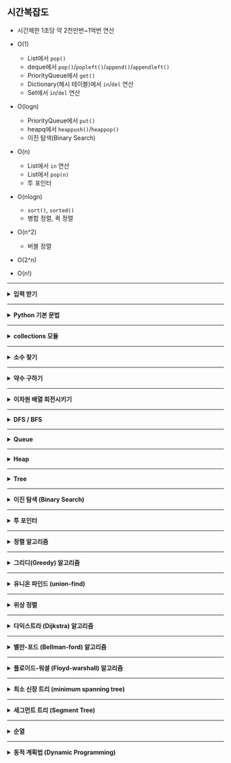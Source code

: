 
## 시간복잡도

- 시간제한 1초당 약 2천만번~1억번 연산

  
- O(1)
  - List에서 `pop()`
  - deque에서 `pop()`/`popleft()`/`append()`/`appendleft()`
  - PriorityQueue에서 `get()`
  - Dictionary(해시 테이블)에서 `in`/`del` 연산
  - Set에서 `in`/`del` 연산
- O(logn)
  - PriorityQueue에서 `put()`
  - heapq에서 `heappush()`/`heappop()`
  - 이진 탐색(Binary Search)
- O(n)
  - List에서 `in` 연산
  - List에서 `pop(n)`
  - 투 포인터
- O(nlogn)
  - `sort()`, `sorted()`
  - 병합 정렬, 퀵 정렬
- O(n^2)
  - 버블 정렬
- O(2^n)
- O(n!)


<hr>

<details>
<summary><b> 입력 받기</b></summary>

- 정수 1개<br>
  `num = int(input())` <br>
- 정수 2개 이상<br>
  `num1, num2 = map(int, input().split())` <br>
- 심화 버전<br>

  ```python
  lis = list(map(int, input().split()))  
  # 1 2 3 4 5 -> [1, 2, 3, 4, 5]
  ```
  
  ```python
  lis = list(map(int, input()))
  # 12345 -> [1, 2, 3, 4, 5]
  ```
  
  ```python
  lis = input().split()  
  # a b c d e -> ['a', 'b', 'c', 'd', 'e']
  ```
  
  ```python
  lis = []
  for _ in range(row):  # 행 수
    lis.append(list(map(int, input().split())))
  # 1 2 3
  # 4 5 6
  # ->
  # [[1, 2, 3], [4, 5, 6]]
  ```
  
- 효율적으로 입력 받기<br>
  ```python
  # 여러 줄을 반복해서 입력받아야할 때, input()을 사용하면 시간초과 에러가 발생하므로 sys.stdin.readline()를 사용
  import sys
  data = sys.stdin.readline().rstrip()  # rstrip()은 개행문자를 제거하기 위함
  ```

  ```python
  import sys
  input = sys.stdin.readline
  data = input()
  ```

- +_효율적으로 출력하기_
    - 주의) `print()` 안에 정수를 넣으면 TypeError가 발생하므로 `str()`로 형변환 해줘야함
    ```python
    import sys
    print = sys.stdout.write
    print('내용')
    ```
</details>
<hr>



<details>
<summary><b> Python 기본 문법</b></summary>

- <b>자주 쓰는 함수</b>
    - `리스트.insert(idx, value)`

    - 재귀함수의 최대 호출 횟수 제한 늘리기 (default: 3000)
        ```python
        import sys
        sys.setrecursionlimit(10000)
        ```
      
    - 문자열의 특정 인덱스에서부터 찾기
        - 검색은 특정 인덱스에서부터 하지만, **반환 값은 원본 문자열에서의 인덱스를 반환한다!**
        - _리스트에는 이 기능이 없음_
        ```python
        s = 'abcba'
        
        s.find('a')     # 0 ('abcba'의 앞에서부터 검색)
        s.find('a', 1)  # 4 ('bcba'의 앞에서부터 검색)
        s.rfind('a')    # 4 ('abcba'의 뒤에서부터 검색)
        s.rfind('a', 1) # 4 ('bcba'의 뒤에서부터 검색)
        ```
    
<br>

- <b> 진법 변환하기 </b>

    - n진법 → 10진법 변환: `int(수 문자열, n)`
      
        ```python
        print(int('1000', 2))   # 8
        ```
    - 10진법 → 2진법 변환: `bin()`
    
      ```python
      num = 8
      print(bin(num))      # '0b1000'
      print(bin(num)[2:])  # '1000
      ```

<br>

- <b> Set 자료형 </b>

    - 빈 Set 생성: `S = set()`
        - _주의) `S = {}`로 쓰면 Dictionary 자료형으로 인식함_
    - 채워진 Set 생성: `S = {1,2,3}`
    - 원소 추가: `S.add()`
        - 중복된 원소가 들어오면 **중복 제거**함
        - 순서가 없으므로 순서가 유지되지 않음
    - 원소 제거: `S.remove()`
        - 해당 원소가 존재하지 않으면 Error 발생
        - Error 발생하지 않게 제거하려면 `S.discard()` 사용
    - `in` 연산 가능 _(시간복잡도: O(1))_
    - 집합 연산
        - 합집합: `S1 | S2`
        - 교집합: `S1 & S2`
        - 차집합: `S1 - S2`
            - 더 효율적인 방법: `S1.difference_update(S2)`
    
<br>

- <b>Slicing</b>
    - 리스트 슬라이싱 결과 값은 리스트형
    - 실제 범위를 벗어나도 에러가 발생하지 않음!
      ```python
      lis = [2,4,6,8]
      lis[3:10]  # [8]
      ```
<br>

- <b> List Comprehension </b>

  - 기본 사용법
    ```python
    arr = [1,2,3,4,5]
    result = [x for x in arr]  # [1,2,3,4,5]
    ```
  - if문 사용
    ```python
    arr = [1,2,3,4,5]
    result = [x for x in arr if x < 3]  # [1,2]
    ```
  - if ~ else문 사용
    ```python
    arr = [5,3,2,7,1]
    result = ['small' if x < 3 else 'big' for x in arr]  # ['big', 'big', 'small', 'big', 'small']
    ```
    
<br>

- <b>리스트 → 문자열 </b>

  : 문자열이 들어 있는 리스트를 하나의 문자열로 합치기

    `''.join(리스트)`
    
<br>

- <b> 정렬 (Sorting) </b>

  - 리스트 정렬
  
    `리스트.sort()` : 원래 것 바뀜<br>
    `sorted(리스트)` : 원래 것 바뀌지 않음

    - 예시1

        `lis = ["5e", "3a", "1a"]`일 때,
      
        1. 표현식 1개: 주어진 표현식을 기준으로 정렬<br>
           - 주어진 표현식이 동일한 값들끼리는 기존 순서 유지<br>
            
           `sorted(lis, key=lambda x: x[1])    # ['3a', '1a', '5e']`
      
        2. 표현식 2개: 첫 번째 표현식을 우선으로 하고, 첫 번째 표현식이 같을 경우 두 번째 표현식에 따라 정렬<br>
          `sorted(lis, key=lambda x: (x[1], x[0]))    # ['1a', '3a', '5e']`
    
    - 예시2
      
      `lis = ['eee', 'c', 'dd', 'bb', 'aaa']`일 때,
      - `sorted(lis, key=lambda x: len(x))`<br>
        `sorted(lis, key=len) # ['c', 'dd', 'bb', 'eee', 'aaa']`
      - `sorted(lis, key=lambda x: (len(x), x)) # ['c', 'bb', 'dd', 'aaa', 'eee']`
      - `sorted(lis, key=lambda x: (-len(x), x)) # ['aaa', 'eee', 'bb', 'dd', 'c']`
        - 숫자 타입에 대해서는 `-`를 붙여서 내림차순 정렬을 할 수 있음!

    <br><br>
    
  - 딕셔너리 정렬
    
    `sorted(딕셔너리)` : 원래 것 바뀌지 않음
    - 예시
    
      `d = {'b': 3, 'c': 1, 'a': 2}`일 때,
      - `sorted(d)`<br>
        `sorted(d.keys()) # ['a', 'b', 'c']`
      - `sorted(d.items())`<br>
        `sorted(d.items(), key=lambda x: x[0]) # [('a', 2), ('b', 3), ('c', 1)]`
      - `sorted(d.values()) # [1, 2, 3]`
      - `sorted(d.items(), key=lambda x: x[1]) # [('c', 1), ('a', 2), ('b', 3)]`
      - `sorted(d.items(), key=lambda x: (x[0], x[1])) # [('a', 2), ('b', 3), ('c', 1)]`

      <br>
    
  - 문자열 정렬
  
    `sorted(문자열)` : 원래 것 바뀌지 않음<br>
    - 예시: `sorted('zebra') # ['a', 'b', 'e', 'r', 'z']`
      <br>

<br>

- <b> 문자열이 알파벳/숫자인지 확인 </b>

  - 숫자로만 이루어져 있는지 확인: `문자열.isdecimal()`
    
  - 알파벳으로만 이루어져 있는지 확인: `문자열.isalpha()`
    
  - 숫자+알파벳으로 이루어져 있는지 확인: `문자열.isalnum()`
    
<br>

- <b>XOR 연산</b>
  - `^` 연산은 int형 변수에만 가능, '0111'과 같은 문자열에는 불가
  
    ```python
    # 값이 0이면 1로, 1이면 0으로 만들기
    num = 0
    print(num ^ 1)   # 1
    ```
    ```python
    num1 = 7    # 0111 (2진법)
    num2 = 8    # 1000 (2진법)
    print(num1 ^ num2)  # 15 (10진법) == 1111 (2진법)
    ```
    
<br>

- <b>Shift 연산</b>

  : bit를 한칸씩 밀기

    ```python
    num = 8 # 1000 (2진법)
    print(num >> 1) # 4 (10진법) == 0100 (2진법)
    print(num >> 2) # 2 (10진법) == 0010 (2진법)
    ```
  
<br>

- <b>차집합 구하기</b>

    - 코드1. set으로 빼기
        ```python
        lis1 = ['a', 'b', 'b', 'c']
        lis2 = ['b', 'd']
        result = set(lis1) - set(lis2)  
        result = list(result) # ['a', 'c']
        ```
    - 코드2. set의 `difference_update()` 이용
        ```python
        x = {"a", "b", "c"}
        y = {"d", "e", "a"}
        
        x.difference_update(y)
        print(x)    # {'c', 'b'}
        ```

</details><hr>


<details>
<summary><b> collections 모듈</b></summary>

- `defaultdict`
  - default 값을 설정하여 딕셔너리를 생성
  - 어떤 조건을 만족하면 특정 key의 value를 증가시키는 경우 유용하게 사용
    ```python
    dic = collections.defaultdict(int)  # default 값 : 0
    dic['A'] += 1 # 원래대로라면 존재하지 않는 key 값이므로 에러가 발생하지만, {'A': 1}이 됨
    ```

<br>

- `Counter`
  1. 원소의 빈도 세기<br>
     ```python
     from collections import Counter
     
     lis = ['a', 'b', 'b', 'c', 'b']
     
     # 기본 사용법
     Counter(lis)   # Counter({'b': 3, 'a': 1, 'c': 1})
     
     # List(Tuple) 형태로 전체 반환하기
     Counter(lis).most_common()   # [('b', 3), ('a', 1), ('c', 1)]
     
     # List(Tuple) 형태로 빈도 수 상위 k개 반환하기
     Counter(lis).most_common(2)  # [('b', 3), ('a', 1)]
     ```
    
  2. 두 리스트 빼기 (차집합)
      - 코드1) 중복 원소 제거
        ```python
        lis1 = ['a', 'b', 'b', 'c']
        lis2 = ['b', 'd']
        result = set(lis1) - set(lis2)  
        result = list(result) # ['a', 'c']
        ```
      - 코드2) 중복 원소 유지
        ```python
        from collections import Counter
        
        lis1 = ['a', 'b', 'b', 'c']
        lis2 = ['b', 'd']
        result = Counter(lis1) - Counter(lis2)    # Counter({'a': 1, 'b': 1, 'c': 1})
        ```

<br>

- `OrderedDict`
  - 딕셔너리의 입력 순서를 유지
  - Python 3.7 이상부터는 자동으로 입력 순서가 유지되지만, 혹시 모를 상황을 위해 사용하자.
  
    `collections.OrderedDict({'c': 1, 'a': 5, 'b': 4}) # 딕셔너리 형태 유지`
  
<br>

- `deque`
  - pop 연산을 자주 사용해야 할 때, 리스트 대신 deque를 이용하면 속도를 훨씬 높일 수 있다.
  - `append()`, `popleft()`, `pop()`, `appendleft()` 연산의 시간복잡도는 모두 O(1) 
    - _참고: List의 `pop(0)`는 O(n)_
  - `rotate(k)`: k가 양수이면 오른쪽으로 k칸 회전, k가 음수이면 왼쪽으로 k칸 회전

    ```python
    from collections import deque
    
    q = deque([1,3,5])
    
    q.pop() # 맨 뒤 원소 pop
    q.popleft() # 맨 앞 원소 pop, 리스트의 pop(0)과 동일한 역할
    
    q.append(10) # 맨 뒤에 원소를 삽입
    q.appendleft(10) # 맨 앞에 원소를 삽입
    
    q.rotate(1) # 오른쪽으로 한칸씩 이동 (ex: [1,3,5] -> [5,1,3])
    q.rotate(-1) # 왼쪽으로 한칸씩 이동  (ex: [1,3,5] -> [3,5,1])
    ```

</details>
<hr>


<details>
<summary><b> 소수 찾기 </b></summary>

- 2부터 **제곱근**까지 나누어떨어지는지 확인하기

    ```python
    # 기본 코드
    def isPrime(num):
        for i in range(2, int(num**0.5) + 1):
            if num % i == 0:
                return False
        return True
    ```
    ```python
    # 더 효율적인 코드
    def isPrime(num):
        if num % 2 == 0:
            return False
        for i in range(3, int(num**0.5) + 1, 2):
            if num % i == 0:
                return False
        return True
    ```

- 에라토스테네스의 체
  
    : 주어진 범위의 값들 중 소수를 모두 찾아야할 때, 2부터의 배수들을 모두 제외시키는 방법

    ```python
    # 1부터 100까지의 수 중 소수를 출력하시오.
    
    n = 100
    primes = [True] * (n+1) # [0]는 사용안함
    primes[1] = False   # 1은 False 처리
    
    for i in range(2, int(n**0.5)+1): # 2 ~ √n
        # i의 배수들을 False 처리하기 (i 자신은 X)
        for idx in range(i*2, n+1, i):
            primes[idx] = False
    
    # 소수들을 출력
    for idx in range(1, n+1):
        if primes[idx]:
            print(idx)
    ```


</details><hr>


<details>
<summary><b> 약수 구하기 </b></summary>


  방법1: 해당 값(n)까지의 모든 값을 확인하기 _=> 비효율적_

  방법2: &radic;n까지의 모든 값 i를 확인하는데, 이 때 대응되는 n//i 값도 넣어준다 (제곱수인지 확인하고 넣기)
  ```python
  div_list = []
  for i in range(1, int(n**0.5)+1):
      if n % i == 0:    # i는 n의 약수
          div_list.append(i)
          if n // i != i:   # n//i도 n의 약수
              div_list.append(n//i)
  div_list = sorted(div_list)   # 오름차순 정렬
  ```
  <br>

  - +) 약수의 개수가 홀수인지 짝수인지 구하기
    - 해당 값이 제곱수이면 약수의 개수는 홀수, 제곱수가 아니면 약수의 개수는 짝수
      - 제곱수 판별 : `if int(n**0.5) == n**0.5:`
  
</details><hr>


<details>
<summary><b> 이차원 배열 회전시키기</b></summary>

```python
def rotate(arr):    # arr는 이차원 배열
    row, col = len(arr), len(arr[0])
    rotated_arr = [[0] * row for _ in range(col)]
    for i in range(row):
        for j in range(col):
            rotated_arr[j][row-1-i] = arr[i][j] # 핵심!
    return rotated_arr
```

</details><hr>


<details>
<summary><b> DFS / BFS </b></summary>

  - <b>DFS</b>
    - 깊게 탐색
    - **재귀함수** or Stack을 이용해 구현
    - 시간복잡도: O(V+E)
        - V는 노드 수, E는 간선 수
    
    ```python
    # 재귀함수로 구현
    
    def dfs(node):
        visited[node] = True
        print(node, end=' ')    # 출력
        for adj_node in graph[node]:
            if not visited[adj_node]:
                dfs(adj_node)
    
    n = 5
    graph = [
        [],     # [0]은 사용하지 않음
        [2,3],
        [1,4,5],
        [1],
        [2,5],
        [2,4],
    ]
    visited = [False] * (n+1)   # [0]은 사용하지 않음
    dfs(1)   # 시작 노드: 1
    # 출력 결과: 1 2 4 5 3
    ```

<br>
      
  - <b>BFS</b>
    - 넓게 탐색
    - **Queue**를 이용해 구현
    - 시간복잡도: O(V+E)
        - V는 노드 수, E는 간선 수
    - 최단 경로 찾을 때 자주 사용

    ```python
    from collections import deque
    
    def bfs(start):
        q = deque()
        q.append(start)
        visited[start] = True
    
        while q:
            node = q.popleft()
            print(node, end=' ')    # 출력
            for adj_node in graph[node]:
                if not visited[adj_node]:
                    q.append(adj_node)
                    visited[adj_node] = True
    
    n = 5
    graph = [
        [],     # [0]은 사용하지 않음
        [2,3],
        [1,4,5],
        [1],
        [2,5],
        [2,4],
    ]
    visited = [False] * (n+1)   # [0]은 사용하지 않음
    bfs(1)   # 시작 노드: 1
    # 출력 결과: 1 2 3 4 5
    ```
    
    <br>

    - __BFS와 다익스트라의 차이점__
        - BFS와 다익스트라 모두 그래프에서 최단 경로를 찾기 위한 알고리즘이다. 
        - BFS에서는 간선의 수를 최소로 하는 반면, 다익스트라에서는 가중치의 합을 최소로 한다.
          - 즉, 돌아가는 경로여도 가중치 합이 최소이기만 하면 된다면 다익스트라를 사용
        - BFS에서는 가중치가 없거나 동일한 반면, 다익스트라에서는 가중치가 다를 수 있다. 
        - BFS에서는 Queue를 사용하는 반면, 다익스트라에서는 Priority Queue 또는 Heap을 사용한다.
        - 현재 노드의 인접 노드들을 탐색할 때, BFS에서는 방문한 적이 없는지 확인하는 반면, 다익스트라에서는 최소 거리인지 확인한다.
 
</details><hr>


<details>
<summary><b> Queue</b></summary>

- FIFO (First In First Out)
- 일반적으로 `deque`를 사용해 구현
  - 삽입: `append()` (`appendleft()`도 있음)
  - 제거: `popleft()` (`pop()`도 있음)
    ```python
    from collections import deque
    
    queue = deque()
    queue.append(3)
    queue.append(1)
    queue.popleft() # 3
    ```
  - 주의) 원소 추가 시, `append()`에 리스트를 넣으면 리스트 전체를 하나의 원소로 추가하므로 `extend()`를 사용
    ```python
    queue = deque()
    queue.append(0)
    queue.append([1,2,3])
    # queue: deque([0,[1,2,3]])
    
    queue = deque()
    queue.append(0)
    queue.extend([1,2,3])
    # queue: deque([0,1,2,3])
    ```
   

- <b>우선순위 큐 (Priority Queue)</b>
  
  : 단순히 먼저 들어온 값을 반환하지 않고, 저장된 값들을 **정렬**해서 가장 작은 값을 반환함

  - 일반적으로 `PriorityQueue`를 사용해 구현
    - 삽입: `put()`
    - 제거: `get()`
    - 오름차순 말고 다른 기준으로 반환하고 싶으면, `(우선순위, 값)` 튜플로 저장
      - ex: `(1, 'lemon')`
      - 우선순위가 동일한 튜플들은 값에 따라 정렬됨
    - 주의) `while queue:` 하면 항상 True이므로 `while queue.qsize() > 0:`으로 사용
    ```python
    from queue import PriorityQueue
    
    queue = PriorityQueue()
    
    queue.put(3)
    queue.put(1)
    queue.put(5)
    print(queue.get())  # 1
    print(queue.get())  # 3
    print(queue.get())  # 5
    ```
      
      ```python
      from queue import PriorityQueue
      
      queue = PriorityQueue()
      
      queue.put((2, 'apple'))
      queue.put((1, 'lemon'))
      queue.put((1, 'blueberry'))
      print(queue.get())  # (1, 'blueberry')
      print(queue.get())  # (1, 'lemon')
      print(queue.get())  # (2, 'apple')
      ```
  
  - `heapq`로도 구현 가능
      ```python
      import heapq
      
      heap = []
      heapq.heappush(heap, 3)
      heapq.heappush(heap, 1)
      heapq.heappop(heap)   # 1
      ```
      ```python
      import heapq
      
      heap = [3,5,1,4,2]
      heapq.heapify(heap)
      heapq.heappop(heap)   # 1
      ```

</details><hr>


<details>
<summary><b> Heap </b></summary>

  <div style="text-align: center;">
      <img alt="min heap.png" height="200" src="images/min_heap.png" width="200"/><br>
  </div>

  - 최소값/최대값을 반복적으로 찾아야할 때 유용함
  - Heap은 완전이진트리이므로 높이가 logn => 모든 노드에 대해 연산을 해야하므로 시간복잡도는 O(nlogn)
  - pop 연산을 하면 루트 노드의 값이 반환됨 (min heap이면 최소값, max heap이면 최대값)
  - `heapq` 모듈은 min heap만을 지원함
    - max heap을 사용해야한다면 원소를 모두 음수로 만들어서 사용하면 됨

    ```python
    import heapq
    
    # heap을 만들면서 원소를 하나씩 집어넣기
    heap = []
    heapq.heappush(heap, 2)
    heapq.heappush(heap, 1)
    heapq.heappop(heap)  # 1
    ```
    ```python
    import heapq
    
    # 리스트를 한번에 heap으로 만들기
    heap = [2, 1]
    heapq.heapify(heap)
    heapq.heappop(heap)  # 1
    ```
    

  - heap을 비우려면
    - `heap = []`로 리스트를 재생성해주면 됨
    

  - 주의) `heapify()`의 효과
    - 리스트가 정렬됨 (X)
    - 항상 최소값을 root에 배치함으로써 `heappop()`을 통해 최소값을 얻음 (O)
    ```python
    heap = [9,1,3,8]
    heapq.heapify(heap) # [1, 8, 3, 9]
    heapq.heappop(heap) # 1
    heapq.heappop(heap) # 3
    heapq.heappop(heap) # 8
    heapq.heappop(heap) # 9
    
    heap = [(9, 1), (1 ,2), (3, 4), (8, 7)]
    heapq.heapify(heap) # [(1, 2), (8, 7), (3, 4), (9, 1)]
    heapq.heappop(heap) # (1, 2)
    heapq.heappop(heap) # (3, 4)
    heapq.heappop(heap) # (8, 7)
    heapq.heappop(heap) # (9, 1)
    ```
    
  - Binary Search Tree의 성질과 헷갈리지 말 것!

</details><hr>


<details>
<summary><b> Tree</b></summary>

- **Binary Tree**
    - 자식 노드의 수는 최대 2개
    - 일반적으로 리스트로 구현
        - root 노드의 index는 1
        - index로 노드를 이동하는 방법
            - 루트 노드로 이동 => `index = 1`
            - 부모 노드로 이동 => `index = index / 2`
            - 왼쪽 자식 노드로 이동 => `index = index * 2`
            - 오른쪽 자식 노드로 이동 => `index = index * 2 + 1`
    - 시간복잡도: O(logn) (최악의 경우 skewed tree이면 O(n))

<br>

- **Binary Search Tree**
    - 자식 노드의 수는 최대 2개
    - 어떤 노드의 왼쪽 서브트리는 해당 노드 값보다 작은 값을 갖는 노드들로 이루어짐
    - 어떤 노드의 오른쪽 서브트리는 해당 노드 값보다 큰 값을 갖는 노드들로 이루어짐
    
    <div style="text-align: center;">
        <img alt="binary search tree.png" width="260" height="160" src="images/binary_search_tree.png"/><br>
    </div>

</details><hr>


<details>
<summary><b> 이진 탐색 (Binary Search)</b></summary>

  : start, mid, end를 사용하면서, mid의 값이 찾는 값과 일치하는지 확인을 반복하는 방법
  - 조건: 리스트가 **정렬**되어 있어야함!
  - 값의 갯수 or 범위가 엄청 클 때 많이 사용
  - 시간복잡도: O(logn)
  - **코딩테스트 자주 출제** 
    
  <br>

  - 코드1. 재귀로 구현
    ```python
    arr = [8,4,0,2,6]
    arr.sort() # 정렬 필수!
    target = 4
            
    def binary_search(start, end):
        if start > end:
            return -1
        
        mid = (start + end) // 2
        if arr[mid] == target:
            return mid
        elif arr[mid] > target:
            # end = mid - 1
            binary_search(start, mid - 1)
        else:
            # start = mid + 1
            binary_search(mid + 1, end)
            
    binary_search(0, len(arr)-1) # 2
    ```
  - 코드2. 반복문으로 구현
    ```python
    arr = [8,4,0,2,6]
    arr.sort() # 정렬 필수!
    target = 4
    
    def binary_search(start, end):
        while start <= end:
            mid = (start + end) // 2
            if arr[mid] == target:
                return mid
            elif arr[mid] > target:
                end = mid - 1
            else:
                start = mid + 1
        return -1 # 해당 값이 없는 경우
        
    binary_search(0, len(arr)-1)  # 2
    ```

</details><hr>


<details>
<summary><b> 투 포인터 </b></summary>

  : start 포인터와 end 포인터를 설정하고 값의 범위를 따져 포인터를 한칸씩 이동시킴
  
  - 시간복잡도: O(n)
  - 시간복잡도가 낮기 때문에, 주로 값의 범위가 크거나 갯수가 많을 때 사용함
  
  
  - 예제1. k를 연속된 수들의 합으로 나타낼 수 있는 경우의 수
    ```python
    start, end = 1, 1 # 자연수여야하므로 1로 할당
    sum = 1
    answer = 1    # k 하나로만 구성된 경우를 포함
    while end < k:
        if sum < k:
            end += 1
            sum += end
        elif sum == k:
            answer += 1
            end += 1
            sum += end
        else:
            start += 1
            sum -= start
    print(answer)
    ```
  - 예제2. k를 두 수의 합으로 나타낼 수 있는 경우의 수
    ```python
    numbers = [2, 6, 4, 1, 5, 3]
    numbers.sort()    # [1, 2, 3, 4, 5, 6]
    
    start, end = 0, len(numbers)-1
    answer = 0
    while start < end:
        if numbers[start] + numbers[end] > k:
            end -= 1
        elif numbers[start] + numbers[end] == k:
            answer += 1
            end -= 1
        else:
            start += 1
    print(answer)
    ```

</details><hr>


<details>
<summary><b> 정렬 알고리즘</b></summary>

1. <b>병합(merge) 정렬</b>

    : 리스트를 두 개의 부분집합으로 반복해 나누고, 이미 정렬된 부분집합들을 병합하며 정렬하는 방식

    - 재귀함수를 통해 리스트를 쪼갠 후, 투 포인터를 이용해 두 부분집합에서 작은 값부터 집어넣음
    - 시간복잡도: O(nlogn)
    - **코딩테스트에서 자주 등장**
    
    ```python
    arr = [3,5,4,1,2]
    
    def merge_sort(arr):
        if len(arr) <= 1:
            return arr
    
        # 리스트 쪼개기
        mid = len(arr) // 2
        left_arr = merge_sort(arr[:mid])
        right_arr = merge_sort(arr[mid:])
        
        # 투 포인터를 활용해 작은 값부터 집어넣음
        merged_arr = []
        l, r = 0, 0
        while l < len(left_arr) and r < len(right_arr):
            if left_arr[l] < right_arr[r]:
                merged_arr.append(left_arr[l])
                l += 1
            else:
                merged_arr.append(right_arr[r])
                r += 1
        # 남은 원소들 삽입
        if l < len(left_arr):
            merged_arr += left_arr[l:]
        else:
            merged_arr += right_arr[r:]
            
        return merged_arr
    ```

2. <b>버블(bubble) 정렬</b>

    : 인접 값끼리 비교해서 swap하며 정렬하는 방식
   
    - 시간복잡도: O(n^2)
    ```python
    arr = [3,5,4,1,2]
    n = len(arr)
    for i in range(n-1):
        for j in range(n-1-i):
            if arr[j] > arr[j+1]:   # swap
                arr[j], arr[j+1] = arr[j+1], arr[j]
    ```

3. <b>삽입(insertion) 정렬</b>

    : 특정 값을 이미 정렬된 영역의 값들과 하나씩 비교해서 swap하면서 적절한 위치에 삽입하는 방식

    - i는 index 1부터 오른쪽으로, j는 index i부터 왼쪽으로 이동.
    - 시간복잡도: O(n^2)
    ```python
    arr = [3,5,4,1,2]
    n = len(arr)
    for i in range(1, n):
        for j in range(i, 0, -1):
            if arr[j-1] > arr[j]:   # swap
                arr[j-1], arr[j] = arr[j], arr[j-1]
            else:
                break
    ```

4. <b>퀵(quick) 정렬</b>

    : pivot을 선정해 해당 값을 기준으로 대소비교하면서 정렬하는 방식

    - 재귀함수 이용
    - 시간복잡도: O(nlogn) _(로 알고 있으면 되고 최악의 경우 O(n^2)임)_
    
    ```python
    arr = [3,5,4,1,2]
    
    def quick_sort(arr):
        if len(arr) <= 1:
            return arr
        
        pivot = arr[0]  # 첫번째 원소를 pivot으로 설정
        small_arr = [x for x in arr[1:] if x <= pivot]
        large_arr = [x for x in arr[1:] if x > pivot]
        
        return quick_sort(small_arr) + [pivot] + quick_sort(large_arr)
    
    print(quick_sort(arr))  # [1,2,3,4,5]
    ```

5. <b>선택(selection) 정렬</b>

    : 남은 부분에서 최소값을 찾고 남은 부분의 맨 앞에 있는 데이터와 swap하며 정렬하는 방식 (최대값도 가능)

    - 시간복잡도: O(n^2)
    - 구현이 복잡하고 시간복잡도도 높아 코테에서 잘 사용하지 않음!

</details><hr>


<details>
<summary><b> 그리디(Greedy) 알고리즘</b></summary>

: 현재 상태에서 최선의 선택지가 전체에서 최선의 선택지라고 가정하는 알고리즘

- 수행 과정
    1. 현재 상태에서 최선의 해를 선택한다.
    2. 선택한 해가 전체 문제의 제약 조건에 벗어나지 않는지 확인한다.
    3. 현재까지 선택한 해의 집합이 전체 문제를 해결할 수 있는지 확인한다. <br>
       해결하지 못한다면 1번으로 돌아가 반복한다.
       
- 대표 문제: 최소 갯수의 동전을 사용해 주어진 금액 만들기

</details><hr>


<details>
<summary><b> 유니온 파인드 (union-find)</b></summary>

- union(a, b)
  - a 노드의 대표 노드와 b 노드의 대표 노드 중, 더 큰 대표 노드를 더 작은 대표 노드에 연결시킴
- find(a)
  - a 노드의 대표 노드를 반환
  - 재귀를 통해서 대표 노드를 찾음
  - 대표 노드를 찾은 후, 재귀를 빠져나오면서 거치는 모든 노드의 대표 노드를 업데이트함
    => 그래프를 정돈하고 시간 복잡도를 줄이는 역할을 함
    
- 구현 코드
    ```python
    parents = list(range(n + 1))    # 각 노드의 대표 노드를 의미
  
    def find(a):
        if a == parents[a]:  # 대표노드
            return a
        else:
            parent_a = find(parents[a])
            parents[a] = parent_a  # 대표노드 업데이트
            return parent_a
      
    def union(a, b):
        parent_a = find(a)
        parent_b = find(b)
        
        if parent_a <= parent_b:
            parents[parent_b] = parent_a
        else:
            parents[parent_a] = parent_b
        # 아래처럼 작성하지 않게 주의!! 대표노드끼리 연결을 해야함
        # if a <= b:
        #     parents[b] = parent_a
        # else:
        #     parents[a] = parent_b
    ```

- 자주 실수하는 부분
    - find 연산에서, 재귀를 빠져나오면서 모든 노드의 대표 노드를 꼭 업데이트해야 함
    - union 연산에서, a와 b 노드끼리 연결하는 게 아니라 a와 b의 대표노드끼리 연결해야 함
    
</details><hr>


<details>
<summary><b> 위상 정렬</b></summary>

: 사이클이 없는 방향 그래프에서 **노드의 순서**를 찾는 알고리즘

- 정렬 결과가 유일하지는 않음
- 시간복잡도: O(V+E)


- 구현 방법
    1. 그래프와 별개로, 자기 자신을 가리키는 간선의 수를 의미하는 진입차수(in-degree) 리스트를 만듦
    2. 진입차수가 0인 노드들을 queue에 삽입
    3. queue에서 노드를 뽑고 (결과값에 저장)<br>
      해당 노드가 가리키는 노드들의 진입차수를 1 감소시킴<br>
      감소 후 진입차수가 0이 된 노드들을 queue에 삽입
    4. queue가 빌 때까지 3번 작업을 반복

    ```python
    from collections import deque
    
    n = 5
    graph = [
        [],     
        [2,3],  # node 1
        [4,5],  # node 2
        [4],    # node 3
        [5],    # node 4
        [],     # node 5
    ]
    
    # 1번 작업
    indegree = [0, 0, 1, 1, 2, 2]
    
    # 2번 작업
    queue = deque()
    for i in range(1, n+1):
        if indegree[i] == 0:
            queue.append(i)
            
    while queue:
        # 3번 작업
        node = queue.popleft()
        print(node, end=' ')    # 결과 값 출력
        for next_node in graph[node]:
            indegree[next_node] -= 1
            if indegree[next_node] == 0:
                queue.append(next_node)
    ```

</details><hr>


<details>
<summary><b> 다익스트라 (Dijkstra) 알고리즘</b></summary>

: 특정 노드에서 다른 모든 노드들까지의 **최단 거리**를 구할 때 사용

- 특징
  - 노드 간 거리가 주어지는 방향 그래프여야 함 
  - 거리는 모두 **양수**여야 함
  - 가중치의 합이 최소가 되는 경로를 찾음
- 시간복잡도: O(ElogV)


- 구현 방법
    1. (노드, 거리)를 인접 리스트에 저장해 그래프를 만든다.
    2. `distance` 리스트를 만들고, 출발 노드의 거리는 0, 다른 노드들의 거리는 INF로 초기화한다.
    3. 거리가 가장 작은 노드를 선택한다.
       - 이를 위해 **우선순위 큐**를 사용해야 함 (`PriorityQueue` / `heapq`)
       - 큐에 (거리, 노드) 순으로 저장해야 함
    4. 선택한 노드에 연결된 노드들에 대해 거리를 업데이트한다.
        - `distance[adj_node]`과 `dist + adj_dist` 중 더 작은 것
    5. 모든 노드가 선택될 때까지 3~4번을 반복한다.
    

- 코드1: `heapq`로 구현
    ```python
    import heapq
    
    graph = [[] for _ in range(n + 1)]
    for _ in range(d):
        src_node, tgt_node, dist = map(int, input().split())
        graph[src_node].append((tgt_node, dist))
    
    INF = 10 ** 5
    distance = [INF] * (n + 1)
    
    # priority queue 만들기
    queue = []
    heapq.heappush(queue, (0, start))   # (거리, 노드) 순으로 저장
    distance[start] = 0
    
    # 다익스트라 알고리즘
    while queue:
        dist, node = heapq.heappop(queue)  # 가장 거리가 작은 노드 반환
        if dist > distance[node]:   # invalid
            continue
        for adj_node, adj_dist in graph[node]:
            if dist + adj_dist < distance[adj_node]:  # 최단 거리 업데이트
            # if distance[node] + adj_dist < distance[adj_node]:  # 이렇게 작성하지 않도록 주의!
                distance[adj_node] = dist + adj_dist
                heapq.heappush(queue, (distance[adj_node], adj_node))   # (거리, 노드) 순으로 저장
    ```
  
- 코드2: `PriorityQueue`로 구현
    ```python
    from queue import PriorityQueue
    
    graph = [[] for _ in range(n + 1)]
    for _ in range(d):
        src_node, tgt_node, dist = map(int, input().split())
        graph[src_node].append((tgt_node, dist))
    
    INF = 10 ** 5
    distance = [INF] * (n + 1)
    
    # priority queue 만들기
    queue = PriorityQueue()
    queue.put((0, start))   # (거리, 노드) 순으로 저장
    distance[start] = 0
    
    # 다익스트라 알고리즘
    while queue.qsize() > 0:
        dist, node = queue.get()  # 가장 거리가 작은 노드 반환
        if dist > distance[node]:   # invalid
            continue
        for adj_node, adj_dist in graph[node]:
            if dist + adj_dist < distance[adj_node]:  # 최단 거리 업데이트
                distance[adj_node] = dist + adj_dist
                queue.put((distance[adj_node], adj_node))   # (거리, 노드) 순으로 저장
    ```
<br>

  - __BFS와 다익스트라의 차이점__
    - BFS와 다익스트라 모두 그래프에서 최단 경로를 찾기 위한 알고리즘이다. 
    - BFS에서는 간선의 수를 최소로 하는 반면, 다익스트라에서는 가중치의 합을 최소로 한다.
      - 즉, 돌아가는 경로여도 가중치 합이 최소이기만 하면 된다면 다익스트라를 사용
    - BFS에서는 가중치가 없거나 동일한 반면, 다익스트라에서는 가중치가 다를 수 있다. 
    - BFS에서는 Queue를 사용하는 반면, 다익스트라에서는 Priority Queue 또는 Heap을 사용한다.
    - 현재 노드의 인접 노드들을 탐색할 때, BFS에서는 방문한 적이 없는지 확인하는 반면, 다익스트라에서는 최소 거리인지 확인한다.
 
</details><hr>


<details>
<summary><b> 벨만-포드 (Bellman-ford) 알고리즘</b></summary>

: 특정 노드에서 다른 모든 노드들까지의 **최단 거리**를 구할 때 사용 (음수 거리가 있을 때!) 

- 특징
  - 노드 간 거리가 주어지는 방향 그래프여야 함 
  - 거리가 **음수**여도 됨
  - 노드가 n개일 때 엣지의 최대 갯수는 (n-1)이므로 거리 업데이트를 (n-1)번 반복
- 시간복잡도: O(VE)
- 코딩테스트에서는 최단 거리 구하는 문제보다 음수 사이클을 판별하는 문제가 더 많이 출제됨


- 구현 방법
    1. 그래프를 **엣지 리스트**로 구현한다.
       - 엣지 리스트의 각 인덱스마다 (노드1, 노드2, 가중치)가 저장됨
    2. `distance` 리스트를 만들고, 출발 노드의 거리는 0, 다른 노드들의 거리는 INF로 초기화한다.
    3. 거리 업데이트를 (n-1)번 반복한다.
        - `distance[src_node] == INF`일 때, 값을 업데이트하지 X
        - `distance[src_node] + weight < distance[tgt_node]`일 때, `distance[tgt_node]`를 업데이트 
    4. **음수 사이클**이 존재하는지 확인한다.
        - 모든 엣지를 한번씩 다시 사용해 업데이트된 노드가 있는지 확인
        - 업데이트가 일어났으면 음수 사이클이 존재하는 것 => 최단 거리 찾을 수 없음

    ```python
    # 그래프를 엣지 리스트로 구현
    graph = []
    for _ in range(m):
        src_node, tgt_node, dist = map(int, input().split())
        graph.append((src_node, tgt_node, dist))
        
    # distance 리스트 만들기
    INF = 10 ** 6
    distance = [INF] * (n+1)
    
    # start 노드
    start = 1
    distance[start] = 0
    
    # 벨만-포드 알고리즘
    for _ in range(n-1):    # (n-1)번 반복
        for (src_node, tgt_node, dist) in graph:
            if distance[src_node] != INF and distance[src_node] + dist < distance[tgt_node]:
                distance[tgt_node] = distance[src_node] + dist
    # 음수 사이클 판별
    neg_cycle = False
    for (src_node, tgt_node, dist) in graph:    # 1번 반복
        if distance[src_node] != INF and distance[src_node] + dist < distance[tgt_node]:
            # 업데이트가 일어나는 경우 (음수 사이클 존재)
            neg_cycle = True
            break
    ```

</details><hr>


<details>
<summary><b> 플로이드-워셜 (Floyd-warshall) 알고리즘</b></summary>

: 모든 노드 간에 **최단 거리**를 구할 때 사용

- 특징
    - 노드 간 거리가 주어지는 방향 그래프여야 함
    - 거리가 **음수**여도 됨
    - Dynamic Programming의 원리를 이용
        - A → B 로 가는 최단 경로를 구했을 때, 그 경로 위에 존재하는 C 노드에 대해 A → C, C → B 경로 역시 최단 경로임
- 시간복잡도: O(V^3)
    - 시간복잡도가 높기 때문에 노드 수는 적게 주어짐


- 구현 방법
    1. `distance` 리스트를 이차원으로 만들고, 자기 자신을 뜻하는 대각선 칸의 거리는 0, 다른 칸의 거리는 INF로 초기화한다.
    2. 그래프의 데이터를 `distance` 리스트에 저장한다.
    3. 3중 for문으로 **점화식**에 따라 거리를 업데이트한다. 
       - for문 순서: 경유 노드 K에 대해 → 출발 노드 S에 대해 → 도착 노드 E에 대해
       - 점화식: `distance[S][E] = min(distance[S][E], distance[S][K] + distance[K][E])`
        
    ```python
    # distance 리스트 만들기
    INF = 10 ** 6
    distance = [[INF] * (n+1) for _ in range(n+1)]
    for i in range(1, n+1):
        distance[i][i] = 0
    
    # 그래프의 데이터를 distance 리스트에 저장하기
    for _ in range(m):
        s, e, dist = map(int, input().split())
        if distance[s][e] > dist:
            distance[s][e] = dist
    
    # 플로이드-워셜 알고리즘
    # 3중 for문으로 거리 업데이트
    for k in range(1, n+1):
        for i in range(1, n+1):
            for j in range(1, n+1):
                if distance[i][j] > distance[i][k] + distance[k][j]:    # 점화식
                    distance[i][j] = distance[i][k] + distance[k][j]
    ```


</details><hr>


<details>
<summary><b> 최소 신장 트리 (minimum spanning tree)</b></summary>

: 그래프에서 **모든 노드를 연결**할 때 사용된 **에지들의 가중치 합을 최소**로 하는 트리

- 특징
    - 사이클이 생기지 않도록 연결함
    - 노드가 n개이면 최소 신장 트리를 구성하는 <b>에지는 항상 (n-1)개</b>
    - <b>유니온 파인드</b>를 활용해 구현


- 구현 방법
    1. 그래프를 **엣지 리스트**로 구현한다. 유니온 파인드 리스트도 초기화한다.
        - 엣지 리스트의 각 인덱스마다 (노드1, 노드2, 가중치)가 저장됨
    2. 엣지 리스트를 가중치 기준으로 정렬한다.
        - 이를 위해 엣지 리스트를 우선순위 큐로 구현
    3. 가중치가 낮은 엣지부터 순서대로 선택해, 사이클이 형성되지 않는지 확인 후 두 노드를 연결한다.
        - 사이클 형성 확인: find 연산
        - 두 노드를 연결: union 연산
    4. 연결된 엣지가 (n-1)개가 될 때까지 3번 작업을 반복한다.
    
    ```python
    from queue import PriorityQueue
    import sys
    input = sys.stdin.readline
    
    V, E = map(int, input().split())
    queue = PriorityQueue()
    for _ in range(E):
        node1, node2, weight = map(int, input().split())
        queue.put((weight, node1, node2))  # weight 기준으로 정렬
    parents = list(range(V + 1))
    
    
    def find(node):
        if node == parents[node]:
            return node
        else:
            parent_node = find(parents[node])
            parents[node] = parent_node
            return parent_node
    
    def union(node1, node2):
        node1_parent = find(node1)
        node2_parent = find(node2)
        if node1_parent <= node2_parent:
            parents[node2_parent] = node1_parent
        else:
            parents[node1_parent] = node2_parent
    
    
    weight_sum, edge_cnt = 0, 0
    while queue.qsize() > 0 and edge_cnt < V-1:
        weight, node1, node2 = queue.get()
    
        # 사이클 형성 여부 확인
        node1_parent, node2_parent = find(node1), find(node2)
        if node1_parent == node2_parent:  # 연결 X
            continue
    
        # 두 노드 연결
        union(node1, node2)
        weight_sum += weight
        edge_cnt += 1
    
    print(weight_sum)
    ```
</details><hr>


<details>
<summary><b> 세그먼트 트리 (Segment Tree)</b></summary>

: 데이터의 특정 **구간 합**과 **업데이트**를 빠르게 수행하기 위해 사용

- 세그먼트 트리의 종류: 구간 합, 최대값, 최소값



- 세그먼트 트리 만들기
    - 데이터가 $N$개일 때, $2^k >= N$ 을 만족하는 최소의 $k$를 구한 후, $2^{k+1}$ 크기의 트리 리스트를 만듦
    - 트리 리스트의 $2^k$ index부터 주어진 데이터 $N$개를 채움 (Leaf 노드)
    - 채워진 값을 이용해 부모 노드로 올라가면서 세그먼트 트리의 종류에 따라 값을 채움
        - 구간 합: tree[i] = tree[2i] + tree[2i+1]
        - 최대값: tree[i] = max(tree[2i], tree[2i+1])
        - 최소값: tree[i] = min(tree[2i], tree[2i+1])
    

- 구간 합/최대값/최소값 구하기
    - 주어진 질의 index를 세그먼트 트리의 Leaf 노드에 해당하는 index로 변경
        - 세그먼트 트리 index = 질의 index + ($2^k - 1$)
    - 다음의 과정을 거침
        1. `start_index % 2 == 1`이면 해당 노드를 선택해 연산 수행
            - `start_index += 1`
        2. `end_index % 2 == 0`이면 해당 노드를 선택해 연산 수행
            - `end_index -= 1`
        3. start_index의 depth 변경: `start_index = start_index // 2`
        4. end_index의 depth 변경: `end_index = end_index // 2`
        - a~d 작업을 반복하다가 `start_index > end_index`가 되면 종료
    

- 값 업데이트하기
    - 업데이트된 노드의 값과 부모가 같은 다른 자식 노드의 값에 대해 연산하고 계속해서 부모 노드로 올라감
    - 업데이트가 일어나지 않으면 종료
    - ex) 최대값 트리에서, 6번 노드의 값이 업데이트됨 → 6번과 7번 노드의 값 중 더 큰 값을 부모인 3번 노드에 업데이트 → 3번 노드와 2번 노드 값 비교해서 더 큰 값을 부모인 1번 노드에 업데이트


- 코드
    ```python
    # 2^k>=N 만족하는 k 구하기
    length = N
    k = 0
    while length != 0:
        length = length // 2
        k += 1
    # N: 5, k = 0
    # N: 2, k = 1
    # N: 1, k = 2
    # N: 0, k = 3
    
    # 2^(k+1) 크기의 리스트 만들기
    # 최소값 트리에서는 INF로 초기화, 구간합/최대값 트리에서는 0으로 초기화
    INF = 10 ** 6
    tree_size = 2 ** (k+1)
    tree = [INF] * (tree_size + 1)  # [0]은 사용 X
    
    # 2^k index부터 주어진 데이터 저장
    for i in range(2**k, 2**k + N):
        tree[i] = int(input())  # 데이터 입력
    
    # 부모 노드로 올라가면서 값 채우기
    i = tree_size
    while i != 1:   # 1이면 Root 노드이므로 종료
        if tree[i//2] > tree[i]:
            tree[i//2] = tree[i]
        i -= 1
        
  
    # a번째부터 b번째 값 중에서 최소값 구하기
    start, end = a + (2**k - 1), b + (2**k - 1) # 질의 index를 세그먼트 트리의 index로 변경
    selected_nums = []
    while start <= end:
        if start % 2 == 1:
            selected_nums.append(tree[start])
            start += 1
        if end % 2 == 0:
            selected_nums.append(tree[end])
            end -= 1
        start = start // 2
        end = end // 2
    
    answer = sum(selected_nums)
    answer = max(selected_nums)
    answer = min(selected_nums)
    ```

</details><hr>


<details>
<summary><b> 순열</b></summary>

- 라이브러리 활용 코드
    ```python
    from itertools import permutations
    
    li1 = [1,2,3,4]
    
    permutations(li1)       # 4!
    permutations(li1, r=2)  # 4P2
    ```
    - 결과로 객체를 반환하므로 list()를 씌워주자. 내부 값들은 튜플 형태이다.


- n개의 수로 순열을 만드는 상황에서, 다음을 이용하자. 
    - 1번째 자릿수가 정해졌다고 가정했을 때, 그 다음에 올 수 있는 경우의 수는 (n-1)!이다.
    - 2번째 자릿수가 정해졌다고 가정했을 때, 그 다음에 올 수 있는 경우의 수는 (n-2)!이다.
    - ...
    - [참고 블로그](https://kosaf04pyh.tistory.com/211)

</details><hr>


<details>
<summary><b> 동적 계획법 (Dynamic Programming)</b></summary>

: 복잡한 문제를 여러 개의 간단한 문제로 분리하고, 부분 문제들을 해결함으로써 최종적인 문제의 답을 구하는 방법

- 큰 문제를 작은 문제로 나눌 수 있어야함
- 작은 문제들이 반복적으로 나타나고 사용되며, 이 결과값은 항상 같아야함
- 모든 작은 문제의 결과값은 한번만 계산하여 DP 테이블에 저장 (Memoization)
- Top-down 방식 또는 Bottom-up 방식으로 구현할 수 있음
    - Top-down 방식: 주로 재귀함수 사용
    - Bottom-up 방식: 주로 반복문 사용
- 동적 계획법으로 풀 수 있다고 판단했으면 점화식 세우기


- 대표적인 문제
    - 피보나치 수열
    - LCS (Longest Common Subsequence)
        - [백준 9252번 문제](https://www.acmicpc.net/problem/9252)
    - 타일 채우기
        - [백준 11726번 문제](https://www.acmicpc.net/problem/11726)

</details>